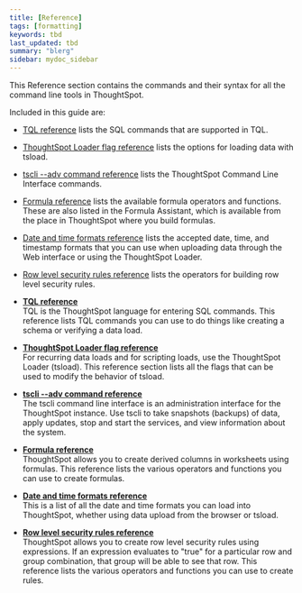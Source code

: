 ```yaml
---
title: [Reference]
tags: [formatting]
keywords: tbd
last_updated: tbd
summary: "blerg"
sidebar: mydoc_sidebar
---
```

This Reference section contains the commands and their syntax for all the command line tools in ThoughtSpot.

Included in this guide are:

-   [TQL reference](sql_cli_commands.html#) lists the SQL commands that are supported in TQL.
-   [ThoughtSpot Loader flag reference](data_importer_ref.html#) lists the options for loading data with tsload.
-   [tscli --adv command reference](tscli_command_ref.html#) lists the ThoughtSpot Command Line Interface commands.
-   [Formula reference](formula_reference.html#) lists the available formula operators and functions. These are also listed in the Formula Assistant, which is available from the place in ThoughtSpot where you build formulas.
-   [Date and time formats reference](date_formats_for_loading.html#) lists the accepted date, time, and timestamp formats that you can use when uploading data through the Web interface or using the ThoughtSpot Loader.
-   [Row level security rules reference](rls_rule_builder_reference.html#) lists the operators for building row level security rules.

-   **[TQL reference](../../admin/reference/sql_cli_commands.html)**  
TQL is the ThoughtSpot language for entering SQL commands. This reference lists TQL commands you can use to do things like creating a schema or verifying a data load.
-   **[ThoughtSpot Loader flag reference](../../admin/reference/data_importer_ref.html)**  
For recurring data loads and for scripting loads, use the ThoughtSpot Loader (tsload). This reference section lists all the flags that can be used to modify the behavior of tsload.
-   **[tscli --adv command reference](../../admin/reference/tscli_command_ref.html)**  
The tscli command line interface is an administration interface for the ThoughtSpot instance. Use tscli to take snapshots (backups) of data, apply updates, stop and start the services, and view information about the system.
-   **[Formula reference](../../admin/reference/formula_reference.html)**  
ThoughtSpot allows you to create derived columns in worksheets using formulas. This reference lists the various operators and functions you can use to create formulas.
-   **[Date and time formats reference](../../admin/reference/date_formats_for_loading.html)**  
This is a list of all the date and time formats you can load into ThoughtSpot, whether using data upload from the browser or tsload.
-   **[Row level security rules reference](../../admin/reference/rls_rule_builder_reference.html)**  
ThoughtSpot allows you to create row level security rules using expressions. If an expression evaluates to "true" for a particular row and group combination, that group will be able to see that row. This reference lists the various operators and functions you can use to create rules.
